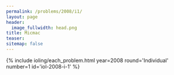 ```yaml
---
permalink: /problems/2008/i1/
layout: page
header:
  image_fullwidth: head.png
title: Micmac
teaser: 
sitemap: false
---
```


{% include ioling/each_problem.html year=2008 round='Individual' number=1 id='iol-2008-i-1' %}